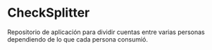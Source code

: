 # CheckSplitter
Repositorio de aplicación para dividir cuentas entre varias personas dependiendo de lo que cada persona consumió.
